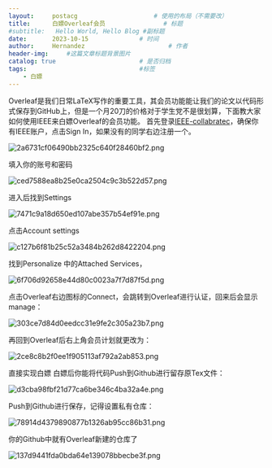 ```yaml
---
layout:     postacg  				    # 使用的布局（不需要改）
title:      白嫖Overleaf会员				# 标题 
#subtitle:   Hello World, Hello Blog #副标题
date:       2023-10-15 				# 时间
author:     Hernandez						# 作者
header-img: 	#这篇文章标题背景图片
catalog: true 						# 是否归档
tags:								#标签
    - 白嫖
---
```

Overleaf是我们日常LaTeX写作的重要工具，其会员功能能让我们的论文以代码形式保存到GitHub上，但是一个月20刀的价格对于学生党不是很划算，下面教大家如何使用IEEE来白嫖Overleaf的会员功能。
首先登录[IEEE-collabratec](https://ieee-collabratec.ieee.org/)，确保你有IEEE账户，点击Sign In，如果没有的同学右边注册一个。

![2a6731cf06490bb2325c640f28460bf2.png](https://i.mji.rip/2023/10/19/2a6731cf06490bb2325c640f28460bf2.png)

填入你的账号和密码

![ced7588ea8b25e0ca2504c9c3b522d57.png](https://i.mji.rip/2023/10/19/ced7588ea8b25e0ca2504c9c3b522d57.png)

进入后找到Settings

![7471c9a18d650ed107abe357b54ef91e.png](https://i.mji.rip/2023/10/19/7471c9a18d650ed107abe357b54ef91e.png)

点击Account settings

![c127b6f81b25c52a3484b262d8422204.png](https://i.mji.rip/2023/10/19/c127b6f81b25c52a3484b262d8422204.png)

找到Personalize 中的Attached Services，

![6f706d92658e44d80c0023a7f7d87f5d.png](https://i.mji.rip/2023/10/19/6f706d92658e44d80c0023a7f7d87f5d.png)

点击Overleaf右边图标的Connect，会跳转到Overleaf进行认证，回来后会显示manage：

![303ce7d84d0eedcc31e9fe2c305a23b7.png](https://i.mji.rip/2023/10/19/303ce7d84d0eedcc31e9fe2c305a23b7.png)

再回到Overleaf后右上角会员计划就更改为：

![2ce8c8b2f0ee1f905113af792a2ab853.png](https://i.mji.rip/2023/10/19/2ce8c8b2f0ee1f905113af792a2ab853.png)

直接实现白嫖
白嫖后你能将代码Push到Github进行留存原Tex文件：

![d3cba98fbf21d77ca6be346c4ba32a4e.png](https://i.mji.rip/2023/10/19/d3cba98fbf21d77ca6be346c4ba32a4e.png)

Push到Github进行保存，记得设置私有仓库：

![78914d4379890877b1326ab95cc86b31.png](https://i.mji.rip/2023/10/19/78914d4379890877b1326ab95cc86b31.png)

你的Github中就有Overleaf新建的仓库了

![137d9441fda0bda64e139078bbecbe3f.png](https://i.mji.rip/2023/10/19/137d9441fda0bda64e139078bbecbe3f.png)

